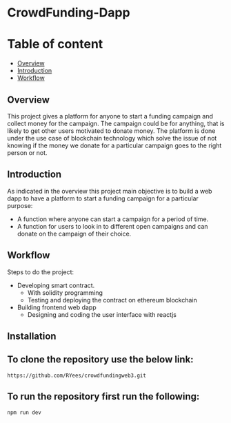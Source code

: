 # CrowdFunding-Dapp

# Table of content
* [Overview](#overview)
* [Introduction](#introduction)
* [Workflow](#workflow)


## Overview
This project gives a platform for anyone to start a funding campaign and collect money for the campaign. The campaign could be for anything, that is likely to get other users motivated to donate money. The platform is done under the use case of blockchain technology which solve the issue of not knowing if the money we donate for a particular campaign goes to the right person or not.


## Introduction
As indicated in the overview this project main objective is to build a web dapp to have a platform to start a funding campaign for a particular purpose:
* A function where anyone can start a campaign for a period of time.
* A function for users to look in to different open campaigns and can donate on the campaign of their choice.

## Workflow
Steps to do the project:
* Developing smart contract. 
   * With solidity programming
   * Testing and deploying the contract on ethereum blockchain
* Building frontend web dapp
   * Designing and coding the user interface with reactjs

## Installation
To clone the repository use the below link:
---
    https://github.com/RYees/crowdfundingweb3.git
    
    
To run the repository first run the following:
---
    npm run dev
